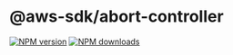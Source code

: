 # @aws-sdk/abort-controller

[![NPM version](https://img.shields.io/npm/v/@aws-sdk/abort-controller/latest.svg)](https://www.npmjs.com/package/@aws-sdk/abort-controller)
[![NPM downloads](https://img.shields.io/npm/dm/@aws-sdk/abort-controller.svg)](https://www.npmjs.com/package/@aws-sdk/abort-controller)
